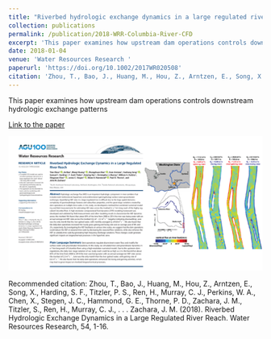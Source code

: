 ```yaml
---
title: "Riverbed hydrologic exchange dynamics in a large regulated river reach"
collection: publications
permalink: /publication/2018-WRR-Columbia-River-CFD
excerpt: 'This paper examines how upstream dam operations controls downstream hydrologic exchange patterns'
date: 2018-01-04
venue: 'Water Resources Research '
paperurl: 'https://doi.org/10.1002/2017WR020508'
citation: 'Zhou, T., Bao, J., Huang, M., Hou, Z., Arntzen, E., Song, X., Harding, S. F., Titzler, P. S., Ren, H., Murray, C. J., Perkins, W. A., Chen, X., Stegen, J. C., Hammond, G. E., Thorne, P. D., Zachara, J. M., Titzler, S., Ren, H., Murray, C. J., . . .  Zachara, J. M. (2018). Riverbed Hydrologic Exchange Dynamics in a Large Regulated River Reach. Water Resources Research, 54, 1-16. '
---
```

This paper examines how upstream dam operations controls downstream hydrologic exchange patterns

[Link to the paper](https://doi.org/10.1002/2017WR020508)

![image](../images/papers/2018-WRR-Columbia-River-CFD.png)

Recommended citation: Zhou, T., Bao, J., Huang, M., Hou, Z., Arntzen, E., Song, X., Harding, S. F., Titzler, P. S., Ren, H., Murray, C. J., Perkins, W. A., Chen, X., Stegen, J. C., Hammond, G. E., Thorne, P. D., Zachara, J. M., Titzler, S., Ren, H., Murray, C. J., . . .  Zachara, J. M. (2018). Riverbed Hydrologic Exchange Dynamics in a Large Regulated River Reach. Water Resources Research, 54, 1-16. 